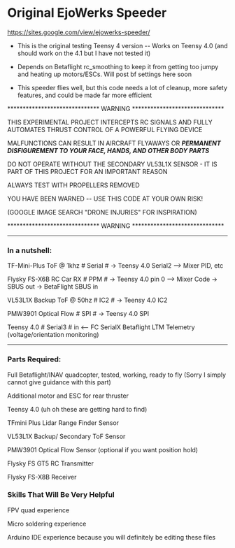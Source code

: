 # Original EjoWerks Speeder
https://sites.google.com/view/ejowerks-speeder/

- This is the original testing Teensy 4 version -- Works on Teensy 4.0 (and should work on the 4.1 but I have not tested it) 

- Depends on Betaflight rc_smoothing to keep it from getting too jumpy and heating up motors/ESCs. Will post bf settings here soon

- This speeder flies well, but this code needs a lot of cleanup, more safety features, and could be made far more efficient 



****************************** WARNING ******************************

THIS EXPERIMENTAL PROJECT INTERCEPTS RC SIGNALS AND FULLY AUTOMATES THRUST CONTROL OF A POWERFUL FLYING DEVICE

MALFUNCTIONS CAN RESULT IN AIRCRAFT FLYAWAYS OR ***PERMANENT DISFIGUREMENT TO YOUR FACE, HANDS, AND OTHER BODY PARTS***

DO NOT OPERATE WITHOUT THE SECONDARY VL53L1X SENSOR - IT IS PART OF THIS PROJECT FOR AN IMPORTANT REASON 

ALWAYS TEST WITH PROPELLERS REMOVED

YOU HAVE BEEN WARNED -- USE THIS CODE AT YOUR OWN RISK!

(GOOGLE IMAGE SEARCH "DRONE INJURIES" FOR INSPIRATION)

****************************** WARNING ******************************




<hr>

### In a nutshell:

TF-Mini-Plus ToF @ 1khz # Serial #  -> Teensy 4.0 Serial2 --> Mixer PID, etc

Flysky FS-X6B RC Car RX # PPM # -> Teensy 4.0 pin 0 --> Mixer Code -> SBUS out -> BetaFlight SBUS in

VL53L1X Backup ToF @ 50hz # IC2 # -> Teensy 4.0 IC2

PMW3901 Optical Flow # SPI # -> Teensy 4.0 SPI

Teensy 4.0 # Serial3 # in <-- FC SerialX Betaflight LTM Telemetry (voltage/orientation monitoring)

<hr>



### Parts Required:

Full Betaflight/INAV quadcopter, tested, working, ready to fly (Sorry I simply cannot give guidance with this part)

Additional motor and ESC for rear thruster

Teensy 4.0 (uh oh these are getting hard to find)

TFmini Plus Lidar Range Finder Sensor

VL53L1X Backup/ Secondary ToF Sensor

PMW3901 Optical Flow Sensor (optional if you want position hold)

Flysky FS GT5 RC Transmitter

Flysky FS-X8B Receiver



### Skills That Will Be Very Helpful

FPV quad experience 

Micro soldering experience

Arduino IDE experience because you will definitely be editing these files
